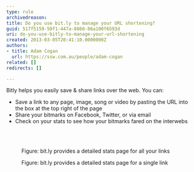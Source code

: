```yaml
---
type: rule
archivedreason: 
title: Do you use bit.ly to manage your URL shortening?
guid: 517f5159-50f1-447a-8860-86a100f6593d
uri: do-you-use-bitly-to-manage-your-url-shortening
created: 2013-03-05T20:41:10.0000000Z
authors:
- title: Adam Cogan
  url: https://ssw.com.au/people/adam-cogan
related: []
redirects: []

---
```



<p>Bitly helps you easily save &amp; share links over the web. You can&#58;</p><ul><li>Save a link to any page, image, song or video by pasting the URL into the box at the top right of the page</li><li>Share your bitmarks on Facebook, Twitter, or via email</li><li>Check on your stats to see how your bitmarks fared on the interwebs</li></ul>
<br><excerpt class='endintro'></excerpt><br>
<dl class="image"><dt>
      <img src="/PublishingImages/bitly-stats-general.jpg" alt="" />
   </dt><dd>Figure&#58; bit.ly provides a detailed stats page for all your links</dd></dl><dl class="image"><dt>
      <img src="/PublishingImages/bitly-stats.jpg" alt="" />
   </dt><dd>Figure&#58; bit.ly provides a detailed stats page for a single link</dd></dl>



